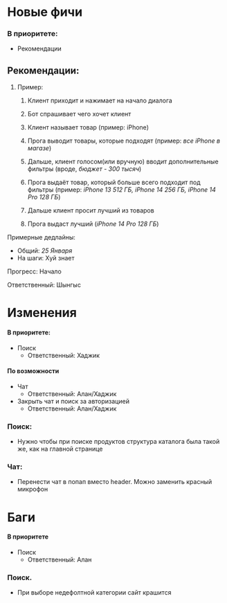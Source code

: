 # Новые фичи
### В приоритете:
- Рекомендации

## Рекомендации:
1. Пример:
     1. Клиент приходит и нажимает на начало диалога

     2. Бот спрашивает чего хочет клиент

     3. Клиент называет товар (пример: iPhone)

     4. Прога выводит товары, которые подходят (пример: *все iPhone в магазе*)

     5. Дальше, клиент голосом(или вручную) вводит дополнительные фильтры (вроде, *бюджет - 300 тысяч*)

     6. Прога выдаёт товар, который больше всего подходит под фильтры (пример: *iPhone 13 512 ГБ, iPhone 14 256 ГБ, iPhone 14 Pro 128 ГБ*)

     7. Дальше клиент просит лучший из товаров

     8. Прога выдаст лучший (*iPhone 14 Pro 128 ГБ*)

Примерные дедлайны:
 - Общий: _25 Января_
 - На шаги: Хуй знает

Прогресс: Начало

Ответственный: Шынгыс

# Изменения
#### В приоритете:
- Поиск
  - Ответственный: Хаджик
#### По возможности
- Чат
  - Ответственный: Алан/Хаджик
- Закрыть чат и поиск за авторизацией
  - Ответственный: Алан/Хаджик

### Поиск:
- Нужно чтобы при поиске продуктов структура каталога была такой же, как на главной странице

### Чат:
- Перенести чат в попап вместо header. Можно заменить красный микрофон

# Баги
#### В приоритете
- Поиск
  - Ответственный: Алан

### Поиск.
- При выборе недефолтной категории сайт крашится

